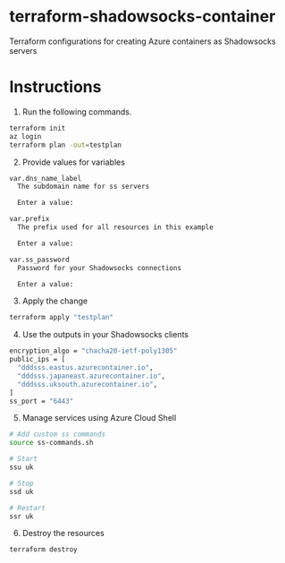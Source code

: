 # terraform-shadowsocks-container

Terraform configurations for creating Azure containers as Shadowsocks servers

# Instructions

1. Run the following commands.

```bash
terraform init
az login
terraform plan -out=testplan
```

2. Provide values for variables

```bash
var.dns_name_label
  The subdomain name for ss servers

  Enter a value: 

var.prefix
  The prefix used for all resources in this example

  Enter a value: 

var.ss_password
  Password for your Shadowsocks connections

  Enter a value: 
```

3. Apply the change

```bash
terraform apply "testplan"
```

4. Use the outputs in your Shadowsocks clients

```bash
encryption_algo = "chacha20-ietf-poly1305"
public_ips = [
  "dddsss.eastus.azurecontainer.io",
  "dddsss.japaneast.azurecontainer.io",
  "dddsss.uksouth.azurecontainer.io",
]
ss_port = "6443"
```

5. Manage services using Azure Cloud Shell

```bash
# Add custom ss commands
source ss-commands.sh

# Start
ssu uk

# Stop
ssd uk

# Restart
ssr uk
```

6. Destroy the resources

```bash
terraform destroy
```
